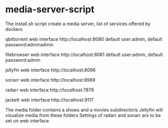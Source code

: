 # media-server-script

The install.sh script create a media server, list of services offered by dockers

qbittorrent web interface   http://localhost:8080
default user:admin, default password:adminadmin

filebrowser web interface   http://localhost:8081
default user:admin, default password:admin

jellyfin web interface      http://localhost:8096

sonarr web interface        http://localhost:8989

radarr web interface        http://localhost:7878

jackett web interface       http://localhost:9117

The media folder contains a shows and a movies subdirectoris
Jellyfin will visualize media from these folders
Settings of radarr and sonarr are to be set on web interface

